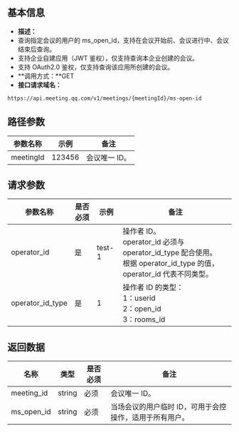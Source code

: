 ## 基本信息
- **描述：**
 - 查询指定会议的用户的 ms_open_id，支持在会议开始前、会议进行中、会议结束后查询。
 - 支持企业自建应用（JWT 鉴权），仅支持查询本企业创建的会议。
 - 支持 OAuth2.0 鉴权，仅支持查询该应用所创建的会议。
- **调用方式：**GET
- **接口请求域名：**
```jons
https://api.meeting.qq.com/v1/meetings/{meetingId}/ms-open-id
```

## 路径参数
| 参数名称  | 示例   | 备注       |
| --------- | ------ | ---------- |
| meetingId | 123456 | 会议唯一 ID。 |

## 请求参数

| 参数名称         | 是否必须 | 示例   | 备注                                                         |
| ---------------- | -------- | ------ | ------------------------------------------------------------ |
| operator_id      | 是       | test-1 | 操作者 ID。<br>operator_id 必须与 operator_id_type 配合使用。<br>根据 operator_id_type 的值，operator_id 代表不同类型。 |
| operator_id_type | 是       | 1      | 操作者 ID 的类型：<br> 1：userid <br>2：open_id <br>3：rooms_id          |

## 返回数据

| 名称       | 类型   | 是否必须| 备注                                                    | 
| ---------- | ------ | --------  | ------------------------------------------------------- | 
| meeting_id | string | 必须      | 会议唯一 ID。                                             |        
| ms_open_id | string | 必须        | 当场会议的用户临时 ID，可用于会控操作，适用于所有用户。 |        
